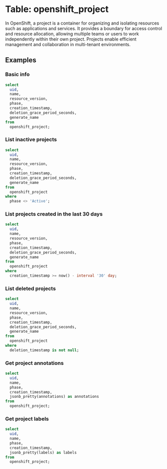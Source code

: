 # Table: openshift_project

In OpenShift, a project is a container for organizing and isolating resources such as applications and services. It provides a boundary for access control and resource allocation, allowing multiple teams or users to work independently within their own project. Projects enable efficient management and collaboration in multi-tenant environments.

## Examples

### Basic info

```sql
select
  uid,
  name,
  resource_version,
  phase,
  creation_timestamp,
  deletion_grace_period_seconds,
  generate_name
from
  openshift_project;
```

### List inactive projects

```sql
select
  uid,
  name,
  resource_version,
  phase,
  creation_timestamp,
  deletion_grace_period_seconds,
  generate_name
from
  openshift_project
where
  phase <> 'Active';
```

### List projects created in the last 30 days

```sql
select
  uid,
  name,
  resource_version,
  phase,
  creation_timestamp,
  deletion_grace_period_seconds,
  generate_name
from
  openshift_project
where
  creation_timestamp >= now() - interval '30' day;
```

### List deleted projects

```sql
select
  uid,
  name,
  resource_version,
  phase,
  creation_timestamp,
  deletion_grace_period_seconds,
  generate_name
from
  openshift_project
where
  deletion_timestamp is not null;
```

### Get project annotations

```sql
select
  uid,
  name,
  phase,
  creation_timestamp,
  jsonb_pretty(annotations) as annotations
from
  openshift_project;
```

### Get project labels

```sql
select
  uid,
  name,
  phase,
  creation_timestamp,
  jsonb_pretty(labels) as labels
from
  openshift_project;
```
